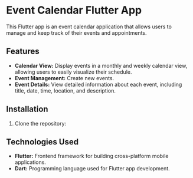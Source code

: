 # Event Calendar Flutter App

This Flutter app is an event calendar application that allows users to manage and keep track of their events and appointments.

## Features

- **Calendar View:** Display events in a monthly and weekly calendar view, allowing users to easily visualize their schedule.
- **Event Management:** Create new events.
- **Event Details:** View detailed information about each event, including title, date, time, location, and description.

## Installation

1. Clone the repository:

## Technologies Used

- **Flutter:** Frontend framework for building cross-platform mobile applications.
- **Dart:** Programming language used for Flutter app development.
